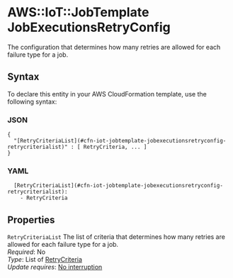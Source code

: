 # AWS::IoT::JobTemplate JobExecutionsRetryConfig<a name="aws-properties-iot-jobtemplate-jobexecutionsretryconfig"></a>

The configuration that determines how many retries are allowed for each failure type for a job\.

## Syntax<a name="aws-properties-iot-jobtemplate-jobexecutionsretryconfig-syntax"></a>

To declare this entity in your AWS CloudFormation template, use the following syntax:

### JSON<a name="aws-properties-iot-jobtemplate-jobexecutionsretryconfig-syntax.json"></a>

```
{
  "[RetryCriteriaList](#cfn-iot-jobtemplate-jobexecutionsretryconfig-retrycriterialist)" : [ RetryCriteria, ... ]
}
```

### YAML<a name="aws-properties-iot-jobtemplate-jobexecutionsretryconfig-syntax.yaml"></a>

```
  [RetryCriteriaList](#cfn-iot-jobtemplate-jobexecutionsretryconfig-retrycriterialist): 
    - RetryCriteria
```

## Properties<a name="aws-properties-iot-jobtemplate-jobexecutionsretryconfig-properties"></a>

`RetryCriteriaList`  <a name="cfn-iot-jobtemplate-jobexecutionsretryconfig-retrycriterialist"></a>
The list of criteria that determines how many retries are allowed for each failure type for a job\.  
*Required*: No  
*Type*: List of [RetryCriteria](aws-properties-iot-jobtemplate-retrycriteria.md)  
*Update requires*: [No interruption](https://docs.aws.amazon.com/AWSCloudFormation/latest/UserGuide/using-cfn-updating-stacks-update-behaviors.html#update-no-interrupt)